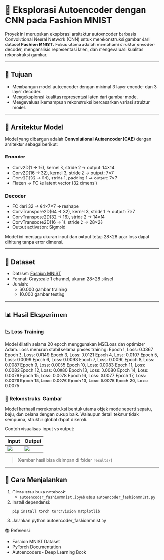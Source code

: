 # 🧠 Eksplorasi Autoencoder dengan CNN pada Fashion MNIST

Proyek ini merupakan eksplorasi arsitektur autoencoder berbasis Convolutional Neural Network (CNN) untuk merekonstruksi gambar dari dataset **Fashion MNIST**. Fokus utama adalah memahami struktur encoder-decoder, menganalisis representasi laten, dan mengevaluasi kualitas rekonstruksi gambar.

---

## 🎯 Tujuan

- Membangun model autoencoder dengan minimal 3 layer encoder dan 3 layer decoder.
- Mengeksplorasi kualitas representasi laten dari gambar mode.
- Mengevaluasi kemampuan rekonstruksi berdasarkan variasi struktur model.

---

## 🧠 Arsitektur Model

Model yang dibangun adalah **Convolutional Autoencoder (CAE)** dengan arsitektur sebagai berikut:

### Encoder
- Conv2D(1 → 16), kernel 3, stride 2 → output: 14×14
- Conv2D(16 → 32), kernel 3, stride 2 → output: 7×7
- Conv2D(32 → 64), stride 1, padding 1 → output: 7×7
- Flatten → FC ke latent vector (32 dimensi)

### Decoder
- FC dari 32 → 64×7×7 → reshape
- ConvTranspose2D(64 → 32), kernel 3, stride 1 → output: 7×7
- ConvTranspose2D(32 → 16), stride 2 → 14×14
- ConvTranspose2D(16 → 1), stride 2 → 28×28
- Output activation: Sigmoid

Model ini menjaga ukuran input dan output tetap 28×28 agar loss dapat dihitung tanpa error dimensi.

---

## 🧪 Dataset

- Dataset: [Fashion MNIST](https://github.com/zalandoresearch/fashion-mnist)
- Format: Grayscale 1 channel, ukuran 28×28 piksel
- Jumlah:
  - 60.000 gambar training
  - 10.000 gambar testing

---

## 📊 Hasil Eksperimen

### 📉 Loss Training

Model dilatih selama 20 epoch menggunakan MSELoss dan optimizer Adam. Loss menurun stabil selama proses training:
Epoch 1, Loss: 0.0367
Epoch 2, Loss: 0.0149
Epoch 3, Loss: 0.0121
Epoch 4, Loss: 0.0107
Epoch 5, Loss: 0.0099
Epoch 6, Loss: 0.0093
Epoch 7, Loss: 0.0090
Epoch 8, Loss: 0.0087
Epoch 9, Loss: 0.0085
Epoch 10, Loss: 0.0083
Epoch 11, Loss: 0.0082
Epoch 12, Loss: 0.0080
Epoch 13, Loss: 0.0080
Epoch 14, Loss: 0.0079
Epoch 15, Loss: 0.0078
Epoch 16, Loss: 0.0077
Epoch 17, Loss: 0.0076
Epoch 18, Loss: 0.0076
Epoch 19, Loss: 0.0075
Epoch 20, Loss: 0.0075

### 🔁 Rekonstruksi Gambar

Model berhasil merekonstruksi bentuk utama objek mode seperti sepatu, baju, dan celana dengan cukup baik. Walaupun detail tekstur tidak sempurna, struktur global dapat dikenali.

Contoh visualisasi input vs output:

| Input | Output |
|-------|--------|
| ![](results/input_1.png) | ![](results/output_1.png) |

> (Gambar hasil bisa disimpan di folder `results/`)

---

## 🚀 Cara Menjalankan

1. Clone atau buka notebook:
   - `autoencoder_fashionmnist.ipynb` atau `autoencoder_fashionmnist.py`
2. Install dependensi:
   ```bash
   pip install torch torchvision matplotlib
3. Jalankan
   python autoencoder_fashionmnist.py

📚 Referensi
- Fashion MNIST Dataset
- PyTorch Documentation
- Autoencoders - Deep Learning Book
